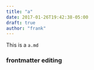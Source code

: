 ```yaml
---
title: "a"
date: 2017-01-26T19:42:38-05:00
draft: true
author: "frank"
---
```


This is a `a.md`

### frontmatter editing
